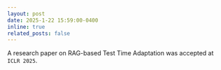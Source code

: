 ```yaml
---
layout: post
date: 2025-1-22 15:59:00-0400
inline: true
related_posts: false
---
```

A research paper on RAG-based Test Time Adaptation was accepted at `ICLR 2025`.
